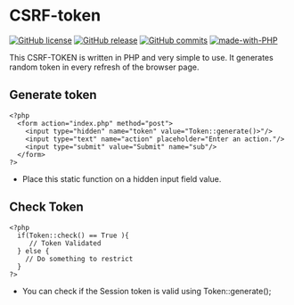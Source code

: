 # CSRF-token
[![GitHub license](https://img.shields.io/github/license/jcavenue/csrf-token?style=plastic)](https://github.com/jcavenue/csrf-token/blob/main/LICENSE)
[![GitHub release](https://img.shields.io/github/release/jcavenue/csrf-token.svg)](https://github.com/jcvenue/csrf-token/releases/)
[![GitHub commits](https://img.shields.io/github/commits-since/jcavenue/csrf-token/v1.0.0.svg)](https://GitHub.com/jcavenue/csrf-token/commit/)
[![made-with-PHP](https://img.shields.io/badge/Made%20with-PHP-1f425f.svg)](https://GitHub.com/jcavenue/csrf-token/)



This CSRF-TOKEN is written in PHP and very simple to use. It generates random token in every refresh of the browser page.

## Generate token
```
<?php
  <form action="index.php" method="post">
    <input type="hidden" name="token" value="Token::generate()>"/>
    <input type="text" name="action" placeholder="Enter an action."/>
    <input type="submit" value="Submit" name="sub"/>
  </form>
?>
```
+ Place this static function on a hidden input field value.

## Check Token
```
<?php
  if(Token::check() == True ){
     // Token Validated  
  } else {
    // Do something to restrict
  }
?>
```
+ You can check if the Session token is valid using Token::generate();
